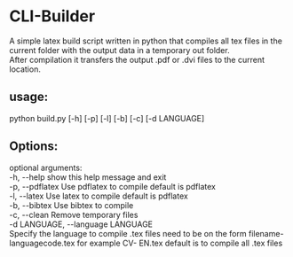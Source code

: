 CLI-Builder
===========

A simple latex build script written in python that compiles all tex files in the current folder
with the output data in a temporary out folder.<br/>
After compilation it transfers the output .pdf or .dvi files to the current location.<br/>

usage: 
---------------------
python build.py [-h] [-p] [-l] [-b] [-c] [-d LANGUAGE]<br/>

Options:
---------------------
optional arguments:<br/>
  -h, --help            show this help message and exit<br/>
  -p, --pdflatex        Use pdflatex to compile default is pdflatex<br/>
  -l, --latex           Use latex to compile default is pdflatex<br/>
  -b, --bibtex          Use bibtex to compile<br/>
  -c, --clean           Remove temporary files<br/>
  -d LANGUAGE, --language LANGUAGE<br/>
                        Specify the language to compile .tex files need to be
                        on the form filename-languagecode.tex for example CV-
                        EN.tex default is to compile all .tex files
